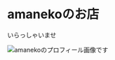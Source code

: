 <!DOCTYPE HTML>
<html lang="jp">
 <body>
   
<h1>amanekoのお店</h1>
<p>いらっしゃいませ</p> 
<img src="file:///Users/miyakesakiki/Downloads/20250616_1404_image.png"alt=amanekoのプロフィール画像です>

</body>
